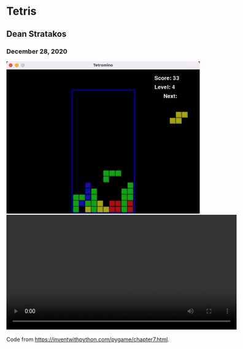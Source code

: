 # Tetris

## Dean Stratakos

### December 28, 2020
<div align="center">
    <img width="600" src="demos/Tetris.gif" alt="Tetris">
    <video width="600" controls loop>
        <source src="demos/Tetris.mov" type="video/mov">
    </video>
</div>

Code from https://inventwithpython.com/pygame/chapter7.html.